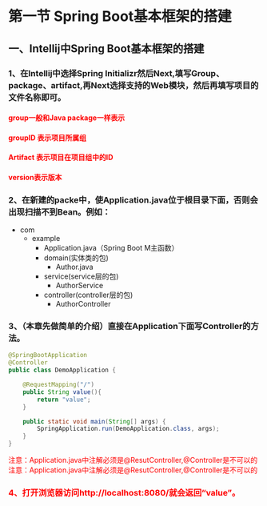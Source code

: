 # 第一节  Spring Boot基本框架的搭建<br>
## 一、Intellij中Spring Boot基本框架的搭建<br>
### 1、在Intellij中选择Spring Initializr然后Next,填写Group、package、artifact,再Next选择支持的Web模块，然后再填写项目的文件名称即可。<br>
#### <font color="red">group一般和Java package一样表示</font><br>
#### <font color="red">groupID 表示项目所属组</font><br>
#### <font color="red">Artifact 表示项目在项目组中的ID</font><br>
#### <font color="red">version表示版本</font><br>
### 2、在新建的packe中，使Application.java位于根目录下面，否则会出现扫描不到Bean。例如：<br>


* com
    * example
        * Application.java（Spring Boot M主函数）</br>
        * domain(实体类的包)<br>
            * Author.java<br>
        * service(service层的包)
            * AuthorService
        * controller(controller层的包)
            * AuthorController

### 3、（本章先做简单的介绍）直接在Application下面写Controller的方法。<br>
```Java
@SpringBootApplication
@Controller
public class DemoApplication {

	@RequestMapping("/")
	public String value(){
		return "value";
	}

	public static void main(String[] args) {
		SpringApplication.run(DemoApplication.class, args);
	}
}
```

<font color="red">注意：Application.java中注解必须是@ResutController,@Controller是不可以的</font>
<font color=red>注意：Application.java中注解必须是@ResutController,@Controller是不可以的</olor>

### 4、打开浏览器访问http://localhost:8080/就会返回“value”。<br>

